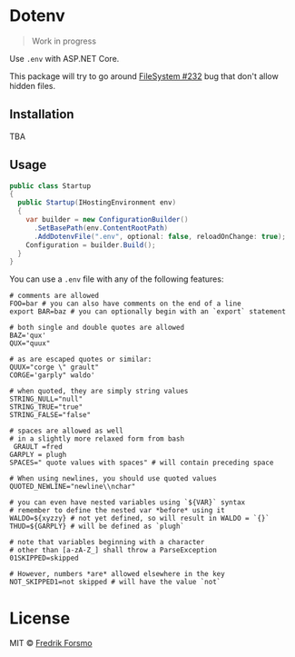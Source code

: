 # Dotenv

> Work in progress

Use `.env` with ASP.NET Core.

This package will try to go around [FileSystem #232](https://github.com/aspnet/FileSystem/issues/232) bug that don't allow hidden files.

## Installation

TBA

## Usage

```csharp
public class Startup
{
  public Startup(IHostingEnvironment env)
  {
    var builder = new ConfigurationBuilder()
      .SetBasePath(env.ContentRootPath)
      .AddDotenvFile(".env", optional: false, reloadOnChange: true);
    Configuration = builder.Build();
  }
}
```

You can use a `.env` file with any of the following features:

```shell
# comments are allowed
FOO=bar # you can also have comments on the end of a line
export BAR=baz # you can optionally begin with an `export` statement

# both single and double quotes are allowed
BAZ='qux'
QUX="quux"

# as are escaped quotes or similar:
QUUX="corge \" grault"
CORGE='garply" waldo'

# when quoted, they are simply string values
STRING_NULL="null"
STRING_TRUE="true"
STRING_FALSE="false"

# spaces are allowed as well
# in a slightly more relaxed form from bash
 GRAULT =fred
GARPLY = plugh
SPACES=" quote values with spaces" # will contain preceding space

# When using newlines, you should use quoted values
QUOTED_NEWLINE="newline\\nchar"

# you can even have nested variables using `${VAR}` syntax
# remember to define the nested var *before* using it
WALDO=${xyzzy} # not yet defined, so will result in WALDO = `{}`
THUD=${GARPLY} # will be defined as `plugh`

# note that variables beginning with a character
# other than [a-zA-Z_] shall throw a ParseException
01SKIPPED=skipped

# However, numbers *are* allowed elsewhere in the key
NOT_SKIPPED1=not skipped # will have the value `not`
```

# License

MIT © [Fredrik Forsmo](https://github.com/frozzare)